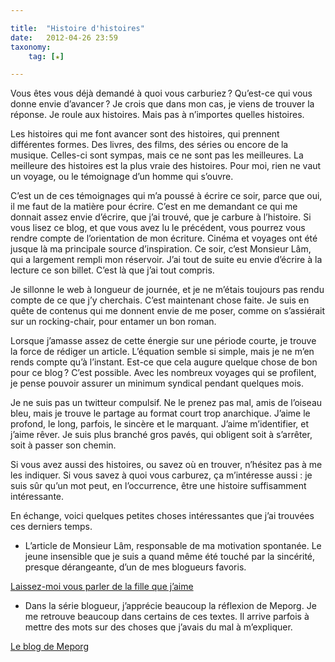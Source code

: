 ```yaml
---

title:  "Histoire d'histoires"
date:   2012-04-26 23:59
taxonomy:
    tag: [★]

---
```


Vous êtes vous déjà demandé à quoi vous carburiez ? Qu’est-ce qui vous donne envie d’avancer ? Je crois que dans mon cas, je viens de trouver la réponse. Je roule aux histoires. Mais pas à n’importes quelles histoires.

Les histoires qui me font avancer sont des histoires, qui prennent différentes formes. Des livres, des films, des séries ou encore de la musique. Celles-ci sont sympas, mais ce ne sont pas les meilleures. La meilleure des histoires est la plus vraie des histoires. Pour moi, rien ne vaut un voyage, ou le témoignage d’un homme qui s’ouvre.

C’est un de ces témoignages qui m’a poussé à écrire ce soir, parce que oui, il me faut de la matière pour écrire. C’est en me demandant ce qui me donnait assez envie d’écrire, que j’ai trouvé, que je carbure à l’histoire. Si vous lisez ce blog, et que vous avez lu le précédent, vous pourrez vous rendre compte de l’orientation de mon écriture. Cinéma et voyages ont été jusque là ma principale source d’inspiration. Ce soir, c’est Monsieur Lâm, qui a largement rempli mon réservoir. J’ai tout de suite eu envie d’écrire à la lecture ce son billet. C’est là que j’ai tout compris.

Je sillonne le web à longueur de journée, et je ne m’étais toujours pas rendu compte de ce que j’y cherchais. C’est maintenant chose faite. Je suis en quête de contenus qui me donnent envie de me poser, comme on s’assiérait sur un rocking-chair, pour entamer un bon roman.

Lorsque j’amasse assez de cette énergie sur une période courte, je trouve la force de rédiger un article. L’équation semble si simple, mais je ne m’en rends compte qu’à l’instant. Est-ce que cela augure quelque chose de bon pour ce blog ? C’est possible. Avec les nombreux voyages qui se profilent, je pense pouvoir assurer un minimum syndical pendant quelques mois.

Je ne suis pas un twitteur compulsif. Ne le prenez pas mal, amis de l’oiseau bleu, mais je trouve le partage au format court trop anarchique. J’aime le profond, le long, parfois, le sincère et le marquant. J’aime m’identifier, et j’aime rêver. Je suis plus branché gros pavés, qui obligent soit à s’arrêter, soit à passer son chemin.

Si vous avez aussi des histoires, ou savez où en trouver, n’hésitez pas à me les indiquer. Si vous savez à quoi vous carburez, ça m’intéresse aussi : je suis sûr qu’un mot peut, en l’occurrence, être une histoire suffisamment intéressante.

En échange, voici quelques petites choses intéressantes que j’ai trouvées ces derniers temps.

*   L’article de Monsieur Lâm, responsable de ma motivation spontanée. Le jeune insensible que je suis a quand même été touché par la sincérité, presque dérangeante, d’un de mes blogueurs favoris.

[Laissez-moi vous parler de la fille que j’aime](http://www.monsieurlam.com/2012/04/23/laissez-moi-vous-parler-de-la-fille-que-jaime/ "Blog de Monsieur Lam")

*   Dans la série blogueur, j’apprécie beaucoup la réflexion de Meporg. Je me retrouve beaucoup dans certains de ces textes. Il arrive parfois à mettre des mots sur des choses que j’avais du mal à m’expliquer.

[Le blog de Meporg](http://www.meporg.com/?cat=9)